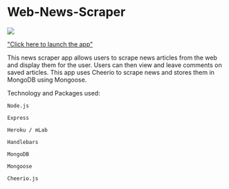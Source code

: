 # Web-News-Scraper

![](https://media.giphy.com/media/n2IPMYMthV0m4/giphy.gif)

["Click here to launch the app"](https://vast-depths-84495.herokuapp.com/)


This news scraper app allows users to scrape news articles from the web and display them for the user. Users can then view and leave comments on saved articles. This app uses Cheerio to scrape news and stores them in MongoDB using Mongoose.



Technology and Packages used:

    Node.js

    Express

    Heroku / mLab

    Handlebars

    MongoDB

    Mongoose

    Cheerio.js
